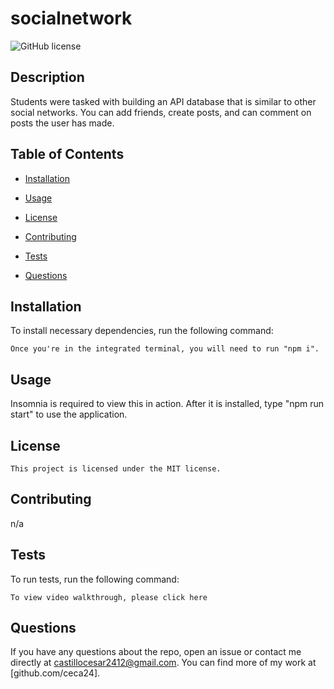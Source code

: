# socialnetwork

  ![GitHub license](https://img.shields.io/badge/license-MIT-blue.svg)

  ## Description
  
  Students were tasked with building an API database that is similar to other social networks. You can add friends, create posts, and can comment on posts the user has made.
  
  ## Table of Contents 
  
  * [Installation](#installation)
  
  * [Usage](#usage)
  
  * [License](#license)
  
  * [Contributing](#contributing)
  
  * [Tests](#tests)
  
  * [Questions](#questions)
  
  ## Installation
  
  To install necessary dependencies, run the following command:
  
  ```
  Once you're in the integrated terminal, you will need to run "npm i".
  ```
  
  ## Usage
  
  Insomnia is required to view this in action. After it is installed, type "npm run start" to use the application.
  
  ## License
    
    This project is licensed under the MIT license.
  
  ## Contributing
  
  n/a
  
  ## Tests
  
  To run tests, run the following command:
  
  ```
  To view video walkthrough, please click here
  ```
  
  ## Questions
  
  If you have any questions about the repo, open an issue or contact me directly at castillocesar2412@gmail.com. You can find more of my work at [github.com/ceca24].